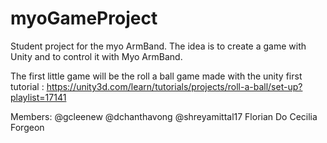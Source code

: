 # myoGameProject
Student project for the myo ArmBand. 
The idea is to create a game with Unity and to control it with Myo ArmBand. 

The first little game will be the roll a ball game made with the unity first tutorial : https://unity3d.com/learn/tutorials/projects/roll-a-ball/set-up?playlist=17141

Members:
@gcleenew
@dchanthavong
@shreyamittal17
Florian Do
Cecilia Forgeon
